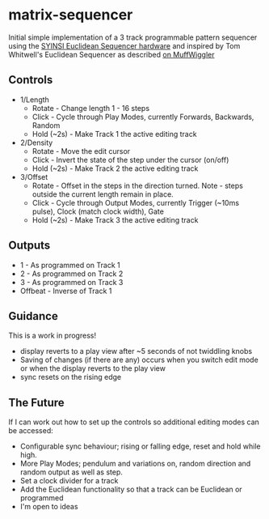 # matrix-sequencer

Initial simple implementation of a 3 track programmable pattern sequencer using the [SYINSI Euclidean Sequencer hardware](http://syinsi.com/shop/modules/euclidean-built/) and inspired by Tom Whitwell's Euclidean Sequencer as described [on MuffWiggler](https://www.muffwiggler.com/forum/viewtopic.php?t=45485&start=all&postdays=0&postorder=asc)

## Controls
+ 1/Length
  + Rotate - Change length 1 - 16 steps
  + Click - Cycle through Play Modes, currently Forwards, Backwards, Random
  + Hold (~2s) - Make Track 1 the active editing track
+ 2/Density
  + Rotate - Move the edit cursor
  + Click - Invert the state of the step under the cursor (on/off)
  + Hold (~2s) - Make Track 2 the active editing track
+ 3/Offset
  + Rotate - Offset in the steps in the direction turned. Note - steps outside the current length remain in place.
  + Click - Cycle through Output Modes, currently Trigger (~10ms pulse), Clock (match clock width), Gate
  + Hold (~2s) - Make Track 3 the active editing track

## Outputs
+ 1 - As programmed on Track 1
+ 2 - As programmed on Track 2
+ 3 - As programmed on Track 3
+ Offbeat - Inverse of Track 1

## Guidance
This is a work in progress!
+ display reverts to a play view after ~5 seconds of not twiddling knobs
+ Saving of changes (if there are any) occurs when you switch edit mode or when the display reverts to the play view
+ sync resets on the rising edge

## The Future
If I can work out how to set up the controls so additional editing modes can be accessed:
+ Configurable sync behaviour; rising or falling edge, reset and hold while high.
+ More Play Modes; pendulum and variations on, random direction and random output as well as step.
+ Set a clock divider for a track
+ Add the Euclidean functionality so that a track can be Euclidean or programmed
+ I'm open to ideas
